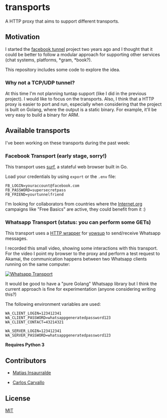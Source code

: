 # transports

A HTTP proxy that aims to support different transports.

## Motivation

I started the [facebook tunnel](https://github.com/matiasinsaurralde/facebook-tunnel) project two years ago and I thought that it could be better to follow a modular approach for supporting other services (chat systems, platforms, *gram, *book?).

This repository includes some code to explore the idea.

### Why not a TCP/UDP tunnel?

At this time I'm not planning tuntap support (like I did in the previous project). I would like to focus on the transports. Also, I think that a HTTP proxy is easier to port and run, especially when considering that the project is built on Golang, where the output is a static binary. For example, it'll be very easy to build a binary for ARM.

## Available transports

I've been working on these transports during the past week:

### Facebook Transport (early stage, sorry!)

This transport uses [surf](https://github.com/headzoo/surf), a stateful web browser built in Go.

Load your credentials by using ```export``` or the ```.env``` file:

```
FB_LOGIN=youraccount@facebook.com
FB_PASSWORD=supersecretpass
FB_FRIEND=yourtunnelfriend
```

I'm looking for collaborators from countries where the [Internet.org](https://info.internet.org/en/) campaigns like "Free Basics" are active, they could benefit from it :)

### Whatsapp Transport (status: you can perform some GETs)

This transport uses a [HTTP wrapper](https://github.com/matiasinsaurralde/yowsup-http-wrapper) for [yowsup](https://github.com/tgalal/yowsup) to send/receive Whatsapp messages.

I recorded this small video, showing some interactions with this transport. For the video I point my browser to the proxy and perform a test request to Akamai, the communication happens between two Whatsapp clients running on the same computer:

[![Whatsapp Transport](https://img.youtube.com/vi/5KhS7fueK9k/0.jpg)](http://bit.ly/1TTu9wo)

It would be good to have a "pure Golang" Whatsapp library but I think the current approach is fine for experimentation (anyone considering writing this?)

The following environment variables are used:

```
WA_CLIENT_LOGIN=123412341
WA_CLIENT_PASSWORD=whatsappgeneratedpassword123
WA_CLIENT_CONTACT=43214321

WA_SERVER_LOGIN=123412341
WA_SERVER_PASSWORD=whatsappgeneratedpassword123
```

**Requires Python 3**


## Contributors

* [Matias Insaurralde](https://github.com/matiasinsaurralde)

* [Carlos Carvallo](https://github.com/carloscarvallo)

## License

[MIT](https://github.com/matiasinsaurralde/transports/LICENSE)
